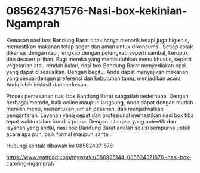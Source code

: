 # 085624371576-Nasi-box-kekinian-Ngamprah
Kemasan nasi box Bandung Barat tidak hanya menarik tetapi juga higienis, memastikan makanan tetap segar dan aman untuk dikonsumsi. Setiap kotak dikemas dengan rapi, lengkap dengan pelengkap seperti sambal, kerupuk, dan dessert pilihan. Bagi mereka yang membutuhkan menu khusus, seperti vegetarian atau rendah kalori, nasi box Bandung Barat menyediakan opsi yang dapat disesuaikan. Dengan begitu, Anda dapat menyajikan makanan yang sesuai dengan preferensi dan kebutuhan tamu, menjadikan acara Anda lebih inklusif dan berkesan.

Proses pemesanan nasi box Bandung Barat sangatlah sederhana. Dengan berbagai metode, baik online maupun langsung, Anda dapat dengan mudah memilih menu, menentukan jumlah pesanan, dan menjadwalkan pengantaran. Layanan yang cepat dan profesional memastikan nasi box tiba tepat waktu dalam kondisi prima. Dengan cita rasa yang autentik dan layanan yang andal, nasi box Bandung Barat adalah solusi sempurna untuk acara apa pun, baik formal maupun santai.

Hubungi kontak dibawah ini
085624371576

https://www.wattpad.com/myworks/386995144-085624371576,-nasi-box-catering-ngamprah
